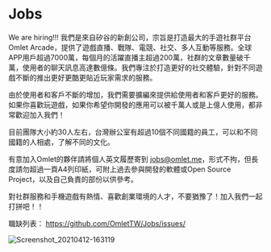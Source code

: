 # Jobs
We are hiring!!!
我們是來自矽谷的新創公司，宗旨是打造最大的手遊社群平台Omlet Arcade，提供了遊戲直播、戰隊、電競、社交、多人互動等服務。全球APP用戶超過7000萬，每個月的活躍直播主超過200萬，社群的文章數量破千萬，使用者的聊天訊息高達數億條。我們專注於打造更好的社交體驗，針對不同遊戲不斷的推出更好更酷更貼近玩家需求的服務。

由於使用者和客戶不斷的增加，我們需要擴編來提供給使用者和客戶更好的服務。
如果你喜歡玩遊戲，如果你希望你開發的應用可以被千萬人或是上億人使用，都非常歡迎加入我們！

目前團隊大小約30人左右，台灣辦公室有超過10個不同國籍的員工，可以和不同國籍的人相處，了解不同的文化。

有意加入Omlet的夥伴請將個人英文履歷寄到 jobs@omlet.me，形式不拘，但長度請勿超過一頁A4列印紙，可附上過去參與開發的軟體或Open Source Project，以及自己負責的部份以供參考。

對社群服務和手機遊戲有熱情、喜歡創業環境的人才，不要猶豫了！加入我們一起打拼吧！！

職缺列表：
https://github.com/OmletTW/Jobs/issues/

![Screenshot_20210412-163119](https://user-images.githubusercontent.com/16796381/114494544-23172180-9c4f-11eb-854f-dc5df1a37cbd.png)

